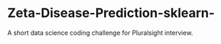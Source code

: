 # Zeta-Disease-Prediction-sklearn-
A short data science coding challenge for Pluralsight interview.
